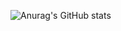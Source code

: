 ![Anurag's GitHub stats](https://github-readme-stats.vercel.app/api?username=UpalBarua&show_icons=true&theme=transparent)
